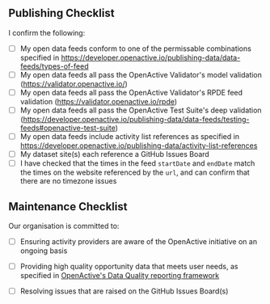 ## Publishing Checklist

I confirm the following:

- [ ] My open data feeds conform to one of the permissable combinations specified in https://developer.openactive.io/publishing-data/data-feeds/types-of-feed
- [ ] My open data feeds all pass the OpenActive Validator's model validation (https://validator.openactive.io/)
- [ ] My open data feeds all pass the OpenActive Validator's RPDE feed validation (https://validator.openactive.io/rpde)
- [ ] My open data feeds all pass the OpenActive Test Suite's deep validation (https://developer.openactive.io/publishing-data/data-feeds/testing-feeds#openactive-test-suite)
- [ ] My open data feeds include activity list references as specified in https://developer.openactive.io/publishing-data/activity-list-references
- [ ] My dataset site(s) each reference a GitHub Issues Board
- [ ] I have checked that the times in the feed `startDate` and `endDate` match the times on the website referenced by the `url`, and can confirm that there are no timezone issues

## Maintenance Checklist

Our organisation is committed to:

- [ ] Ensuring activity providers are aware of the OpenActive initiative on an ongoing basis
- [ ] Providing high quality opportunity data that meets user needs, as specified in [OpenActive's Data Quality reporting framework](https://developer.openactive.io/publishing-data/data-quality)
- [ ] Resolving issues that are raised on the GitHub Issues Board(s)



